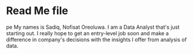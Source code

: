 # Read Me file
pe My names is Sadiq, Nofisat Oreoluwa. I am a Data Analyst that's just starting out. I really hope to get an entry-level job soon and make a difference in company's decisions with the insights I offer from analysis of data.
